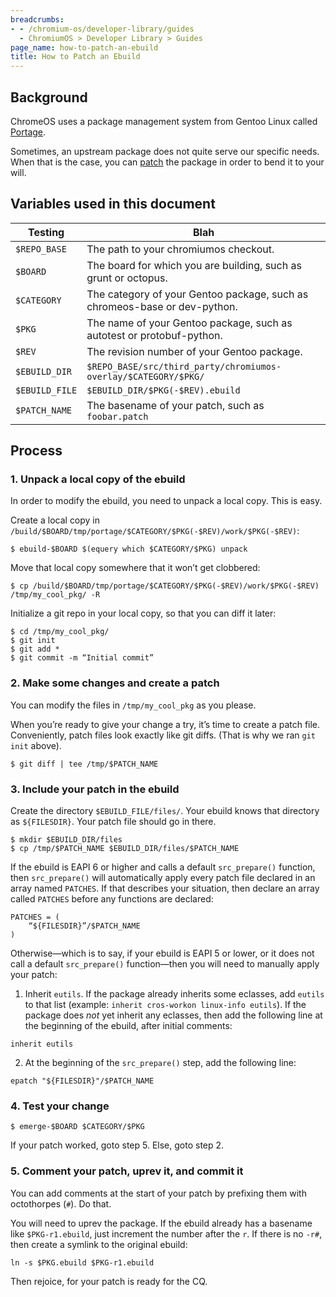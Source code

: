 ```yaml
---
breadcrumbs:
- - /chromium-os/developer-library/guides
  - ChromiumOS > Developer Library > Guides
page_name: how-to-patch-an-ebuild
title: How to Patch an Ebuild
---
```


## Background

ChromeOS uses a package management system from Gentoo Linux called [Portage](https://wiki.gentoo.org/wiki/Portage).

Sometimes, an upstream package does not quite serve our specific needs. When that is the case, you can [patch](https://wiki.gentoo.org/wiki/Patches) the package in order to bend it to your will.

## Variables used in this document

| Testing        | Blah                                                                      |
| -------------- | ------------------------------------------------------------------------- |
| `$REPO_BASE`   | The path to your chromiumos checkout.                                     |
| `$BOARD`       | The board for which you are building, such as grunt or octopus.           |
| `$CATEGORY`    | The category of your Gentoo package, such as chromeos-base or dev-python. |
| `$PKG`         | The name of your Gentoo package, such as autotest or protobuf-python.     |
| `$REV`         | The revision number of your Gentoo package.                               |
| `$EBUILD_DIR`  | `$REPO_BASE/src/third_party/chromiumos-overlay/$CATEGORY/$PKG/`           |
| `$EBUILD_FILE` | `$EBUILD_DIR/$PKG(-$REV).ebuild`                                          |
| `$PATCH_NAME`  | The basename of your patch, such as `foobar.patch`                        |


## Process

### 1. Unpack a local copy of the ebuild

In order to modify the ebuild, you need to unpack a local copy. This is easy.

Create a local copy in `/build/$BOARD/tmp/portage/$CATEGORY/$PKG(-$REV)/work/$PKG(-$REV)`:

```
$ ebuild-$BOARD $(equery which $CATEGORY/$PKG) unpack
```

Move that local copy somewhere that it won’t get clobbered:

```
$ cp /build/$BOARD/tmp/portage/$CATEGORY/$PKG(-$REV)/work/$PKG(-$REV) /tmp/my_cool_pkg/ -R
```

Initialize a git repo in your local copy, so that you can diff it later:

```
$ cd /tmp/my_cool_pkg/
$ git init
$ git add *
$ git commit -m “Initial commit”
```

### 2. Make some changes and create a patch

You can modify the files in `/tmp/my_cool_pkg` as you please.

When you’re ready to give your change a try, it’s time to create a patch file. Conveniently, patch files look exactly like git diffs. (That is why we ran `git init` above).

```
$ git diff | tee /tmp/$PATCH_NAME
```

### 3. Include your patch in the ebuild
Create the directory `$EBUILD_FILE/files/`. Your ebuild knows that directory as `${FILESDIR}`. Your patch file should go in there.

```
$ mkdir $EBUILD_DIR/files
$ cp /tmp/$PATCH_NAME $EBUILD_DIR/files/$PATCH_NAME
```

If the ebuild is EAPI 6 or higher and calls a default `src_prepare()` function, then `src_prepare()` will automatically apply every patch file declared in an array named `PATCHES`. If that describes your situation, then declare an array called `PATCHES` before any functions are declared:

```
PATCHES = (
    “${FILESDIR}”/$PATCH_NAME
)
```

Otherwise&mdash;which is to say, if your ebuild is EAPI 5 or lower, or it does not call a default `src_prepare()` function&mdash;then you will need to manually apply your patch:

1. Inherit `eutils`. If the package already inherits some eclasses, add `eutils` to that list (example: `inherit cros-workon linux-info eutils`). If the package does *not* yet inherit any eclasses, then add the following line at the beginning of the ebuild, after initial comments:

```
inherit eutils
```

2. At the beginning of the `src_prepare()` step, add the following line:

```
epatch "${FILESDIR}"/$PATCH_NAME
```

### 4. Test your change

```
$ emerge-$BOARD $CATEGORY/$PKG
```

If your patch worked, goto step 5. Else, goto step 2.

### 5. Comment your patch, uprev it, and commit it

You can add comments at the start of your patch by prefixing them with octothorpes (`#`). Do that.

You will need to uprev the package. If the ebuild already has a basename like `$PKG-r1.ebuild`, just increment the number after the `r`. If there is no `-r#`, then create a symlink to the original ebuild:

```
ln -s $PKG.ebuild $PKG-r1.ebuild
```

Then rejoice, for your patch is ready for the CQ.
